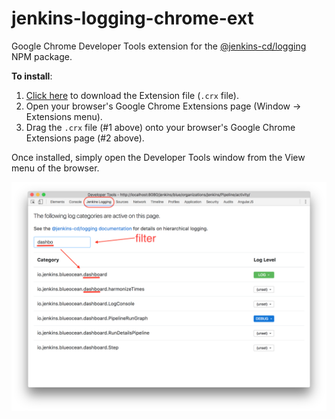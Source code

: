 # jenkins-logging-chrome-ext

Google Chrome Developer Tools extension for the [@jenkins-cd/logging](https://www.npmjs.com/package/@jenkins-cd/logging) NPM package.

__To install__:

1. [Click here](https://github.com/tfennelly/jenkins-logging-chrome-ext/raw/master/chrome-extension.crx) to download the Extension file (`.crx` file).
1. Open your browser's Google Chrome Extensions page (Window -> Extensions menu).
1. Drag the `.crx` file (#1 above) onto your browser's Google Chrome Extensions page (#2 above).

Once installed, simply open the Developer Tools window from the View menu of the browser.

![screenshot](./screenshot.png)